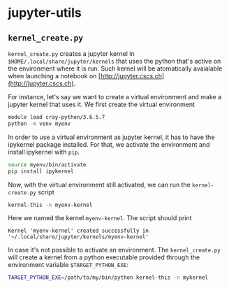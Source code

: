 # jupyter-utils

## `kernel_create.py`

`kernel_create.py` creates a jupyter kernel in `$HOME/.local/share/jupyter/kernels` that uses the python that's active on the environment where it is run. Such kernel will be atomatically avaialable when launching a notebook on [http://jupyter.cscs.ch](http://jupyter.cscs.ch).

For instance, let's say we want to create a virtual environment and make a jupyter kernel that uses it. We first create the virtual environment
```bash
module load cray-python/3.6.5.7
python -m venv myenv
```
In order to use a virtual environment as jupyter kernel, it has to have the ipykernel package installed. For that, we activate the environment and install ipykernel with `pip`.
```bash
source myenv/bin/activate
pip install ipykernel
```
Now, with the virtual environment still activated, we can run the `kernel-create.py` script
```bash
kernel-this -n myenv-kernel
```
Here we named the kernel `myenv-kernel`. The script should print
```
Kernel 'myenv-kernel' created successfully in '~/.local/share/jupyter/kernels/myenv-kernel'
```
In case it's not possible to activate an environment. The `kernel_create.py` will create a kernel from a python executable provided through the environment variable `$TARGET_PYTHON_EXE`:
```bash
TARGET_PYTHON_EXE=/path/to/my/bin/python kernel-this -n mykernel
```
